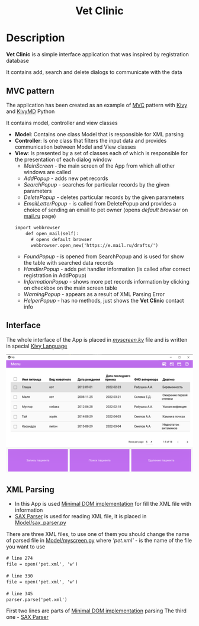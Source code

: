 <h1 align="center">Vet Clinic</h1>

# Description
**Vet Clinic** is a simple interface application that was inspired by registration database

It contains add, search and delete dialogs to communicate with the data

## MVC pattern
The application has been created as an example of [MVC](https://developer.mozilla.org/en-US/docs/Glossary/MVC) pattern
with [Kivy](https://kivy.org/doc/stable/) and [KivyMD](https://kivymd.readthedocs.io/en/latest/) Python

It contains model, controller and view classes 
- **Model**:
    Contains one class Model that is responsible for XML parsing 
- **Controller**:
    Is one class that filters the input data and provides communication between Model and View classes
- **View**:
    Is presented by a set of classes each of which is responsible for the presentation of each dialog window
    + *MainScreen* - the main screen of the App from which all other windows are called
    + *AddPopup* - adds new pet records
    + *SearchPopup* - searches for particular records by the given parameters
    + *DeletePopup* - deletes particular records by the given parameters
    + *EmailLetterPopup* - is called from DeletePopup and provides a choice of sending an email to pet owner (opens *default browser* on [mail.ru](https://e.mail.ru/drafts/) page)
  ````
  import webbrowser
      def open_mail(self):
        # opens default browser
        webbrowser.open_new('https://e.mail.ru/drafts/')
  ````
    + *FoundPopup* - is opened from SearchPopup and is used for show the table with searched data records
    + *HandlerPopup* - adds pet handler information (is called after correct registration in AddPopup)
    + *InformationPopup* - shows more pet records information by clicking on checkbox on the main screen table
    + *WarningPopup* - appears as a result of XML Parsing Error 
    + *HelperPopup* - has no methods, just shows the **Vet Clinic** contact info
    
## Interface
The whole interface of the App is placed in *[myscreen.kv](https://github.com/AlesyaRabushka/MVC_Kivy_Python/blob/main/View/myscreen.kv)* file and is written in special [Kivy Language](https://kivy.org/doc/stable/guide/lang.html)

<img src="https://github.com/AlesyaRabushka/MVC_Kivy_Python/blob/main/src/MainScreen.png">


## XML Parsing

- In this App is used [Minimal DOM implementation](https://docs.python.org/3/library/xml.dom.minidom.html) for fill the XML file with information
- [SAX Parser](https://docs.python.org/3/library/xml.sax.handler.html) is used for reading XML file, it is placed in [Model/sax_parser.py](https://github.com/AlesyaRabushka/MVC_Kivy_Python/blob/main/Model/sax_parser.py)

There are three XML files, to use one of them you should change the name of parsed file in [Model/myscreen.py](https://github.com/AlesyaRabushka/MVC_Kivy_Python/blob/main/Model/myscreen.py) where *'pet.xml'* - is the name of the file you want to use
````
# line 274
file = open('pet.xml', 'w')

# line 330
file = open('pet.xml', 'w')

# line 345
parser.parse('pet.xml')
````
First two lines are parts of [Minimal DOM implementation](https://docs.python.org/3/library/xml.dom.minidom.html) parsing
The third one - [SAX Parser](https://docs.python.org/3/library/xml.sax.handler.html)

